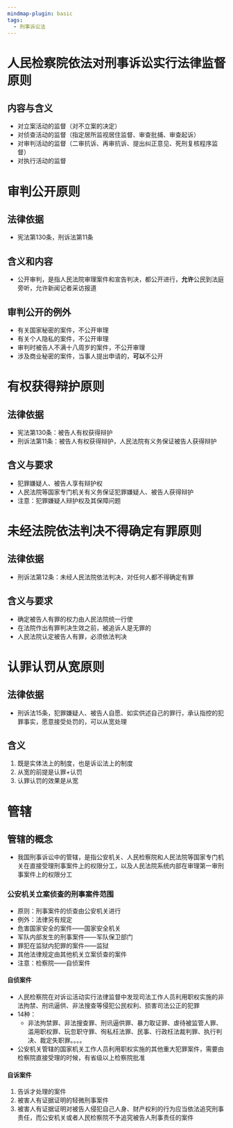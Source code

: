 ```yaml
---
mindmap-plugin: basic
tags:
  - 刑事诉讼法
---
```

# 人民检察院依法对刑事诉讼实行法律监督原则
## 内容与含义
- 对立案活动的监督（对不立案的决定）
- 对侦查活动的监督（指定居所监视居住监督、审查批捕、审查起诉）
- 对审判活动的监督（二审抗诉、再审抗诉、提出纠正意见、死刑复核程序监督）
- 对执行活动的监督
# 审判公开原则
## 法律依据
- 宪法第130条，刑诉法第11条
## 含义和内容
- 公开审判，是指人民法院审理案件和宣告判决，都公开进行，**允许**公民到法庭旁听，允许新闻记者采访报道
## 审判公开的例外
- 有关国家秘密的案件，不公开审理
- 有关个人隐私的案件，不公开审理
- 审判时被告人不满十八周岁的案件，不公开审理
- 涉及商业秘密的案件，当事人提出申请的，**可以**不公开
# 有权获得辩护原则
## 法律依据
- 宪法第130条：被告人有权获得辩护
- 刑诉法第11条：被告人有权获得辩护，人民法院有义务保证被告人获得辩护
## 含义与要求
- 犯罪嫌疑人、被告人享有辩护权
- 人民法院等国家专门机关有义务保证犯罪嫌疑人、被告人获得辩护
- 注意：犯罪嫌疑人辩护权及其保障问题
# 未经法院依法判决不得确定有罪原则
## 法律依据
- 刑诉法第12条：未经人民法院依法判决，对任何人都不得确定有罪
## 含义与要求
- 确定被告人有罪的权力由人民法院统一行使
- 在法院作出有罪判决生效之前，被追诉人是无罪的
- 人民法院认定被告人有罪，必须依法判决
# 认罪认罚从宽原则
## 法律依据
- 刑诉法15条，犯罪嫌疑人、被告人自愿、如实供述自己的罪行，承认指控的犯罪事实，愿意接受处罚的，可以从宽处理
## 含义
1. 既是实体法上的制度，也是诉讼法上的制度
2. 从宽的前提是认罪+认罚
3. 认罪认罚的效果是从宽
# 管辖
## 管辖的概念
- 我国刑事诉讼中的管辖，是指公安机关、人民检察院和人民法院等国家专门机关在直接受理刑事案件上的权限分工，以及人民法院系统内部在审理第一审刑事案件上的权限分工
### 公安机关立案侦查的刑事案件范围
- 原则：刑事案件的侦查由公安机关进行
- 例外：法律另有规定
- 危害国家安全的案件——国家安全机关
- 军队内部发生的刑事案件——军队保卫部门
- 罪犯在监狱内犯罪的案件——监狱
- 其他法律规定由其他机关立案侦查的案件
- 注意：检察院——自侦案件
#### 自侦案件
- 人民检察院在对诉讼活动实行法律监督中发现司法工作人员利用职权实施的非法拘禁、刑讯逼供、非法搜查等侵犯公民权利、损害司法公正的犯罪
- 14种：
    - 非法拘禁罪、非法搜查罪、刑讯逼供罪、暴力取证罪、虐待被监管人罪、滥用职权罪、玩忽职守罪、徇私枉法罪、民事、行政枉法裁判罪、执行判决、裁定失职罪。。。。
- 公安机关管辖的国家机关工作人员利用职权实施的其他重大犯罪案件，需要由检察院直接受理的时候，有省级以上检察院批准
#### 自诉案件
1. 告诉才处理的案件
2. 被害人有证据证明的轻微刑事案件
3. 被害人有证据证明对被告人侵犯自己人身、财产权利的行为应当依法追究刑事责任，而公安机关或者人民检察院不予追究被告人刑事责任的案件